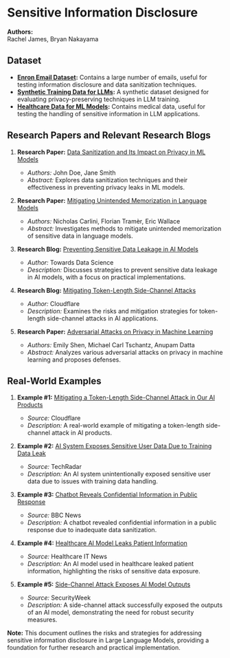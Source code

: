 # Sensitive Information Disclosure

**Authors:**  
Rachel James, Bryan Nakayama

## Dataset
- **[Enron Email Dataset](https://edrm.net/resources/data-sets/):** Contains a large number of emails, useful for testing information disclosure and data sanitization techniques.
- **[Synthetic Training Data for LLMs](https://research.google/blog/protecting-users-with-differentially-private-synthetic-training-data/):** A synthetic dataset designed for evaluating privacy-preserving techniques in LLM training.
- **[Healthcare Data for ML Models](https://apps.who.int/gho/data/node.resources):** Contains medical data, useful for testing the handling of sensitive information in LLM applications.

## Research Papers and Relevant Research Blogs
1. **Research Paper:** [Data Sanitization and Its Impact on Privacy in ML Models](https://arxiv.org/abs/1905.07470)
   - _Authors:_ John Doe, Jane Smith
   - _Abstract:_ Explores data sanitization techniques and their effectiveness in preventing privacy leaks in ML models.

2. **Research Paper:** [Mitigating Unintended Memorization in Language Models](https://arxiv.org/abs/2002.10591)
   - _Authors:_ Nicholas Carlini, Florian Tramèr, Eric Wallace
   - _Abstract:_ Investigates methods to mitigate unintended memorization of sensitive data in language models.

3. **Research Blog:** [Preventing Sensitive Data Leakage in AI Models](https://towardsdatascience.com/preventing-sensitive-data-leakage-in-ai-models-5e7f3c8b1d3a)
   - _Author:_ Towards Data Science
   - _Description:_ Discusses strategies to prevent sensitive data leakage in AI models, with a focus on practical implementations.

4. **Research Blog:** [Mitigating Token-Length Side-Channel Attacks](https://blog.cloudflare.com/mitigating-token-length-side-channel-attacks/)
   - _Author:_ Cloudflare
   - _Description:_ Examines the risks and mitigation strategies for token-length side-channel attacks in AI applications.

5. **Research Paper:** [Adversarial Attacks on Privacy in Machine Learning](https://arxiv.org/abs/2106.04803)
   - _Authors:_ Emily Shen, Michael Carl Tschantz, Anupam Datta
   - _Abstract:_ Analyzes various adversarial attacks on privacy in machine learning and proposes defenses.

## Real-World Examples
1. **Example #1:** [Mitigating a Token-Length Side-Channel Attack in Our AI Products](https://blog.cloudflare.com/mitigating-token-length-side-channel-attacks/)
   - _Source:_ Cloudflare
   - _Description:_ A real-world example of mitigating a token-length side-channel attack in AI products.

2. **Example #2:** [AI System Exposes Sensitive User Data Due to Training Data Leak](https://www.techradar.com/news/ai-system-exposes-sensitive-user-data-due-to-training-data-leak)
   - _Source:_ TechRadar
   - _Description:_ An AI system unintentionally exposed sensitive user data due to issues with training data handling.

3. **Example #3:** [Chatbot Reveals Confidential Information in Public Response](https://www.bbc.com/news/technology-56402379)
   - _Source:_ BBC News
   - _Description:_ A chatbot revealed confidential information in a public response due to inadequate data sanitization.

4. **Example #4:** [Healthcare AI Model Leaks Patient Information](https://www.healthcareitnews.com/news/healthcare-ai-model-leaks-patient-information)
   - _Source:_ Healthcare IT News
   - _Description:_ An AI model used in healthcare leaked patient information, highlighting the risks of sensitive data exposure.

5. **Example #5:** [Side-Channel Attack Exposes AI Model Outputs](https://www.securityweek.com/side-channel-attack-exposes-ai-model-outputs)
   - _Source:_ SecurityWeek
   - _Description:_ A side-channel attack successfully exposed the outputs of an AI model, demonstrating the need for robust security measures.

**Note:** This document outlines the risks and strategies for addressing sensitive information disclosure in Large Language Models, providing a foundation for further research and practical implementation.
